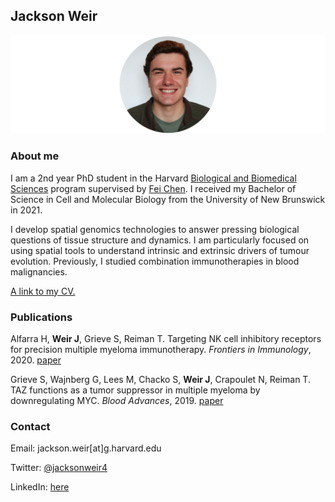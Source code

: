 ## Jackson Weir
![Image](/assets/headshot.jpg)

### About me

I am a 2nd year PhD student in the Harvard [Biological and Biomedical Sciences](https://bbsphd.hms.harvard.edu/) program supervised by [Fei Chen](https://www.broadinstitute.org/bios/fei-chen). I received my Bachelor of Science in Cell and Molecular Biology from the University of New Brunswick in 2021. 

I develop spatial genomics technologies to answer pressing biological questions of tissue structure and dynamics. I am particularly focused on using spatial tools to understand intrinsic and extrinsic drivers of tumour evolution. Previously, I studied combination immunotherapies in blood malignancies. 

[A link to my CV.](https://github.com/jacksonweir/jacksonweir.github.io/blob/main/assets/CV_230402.pdf?raw=true)


### Publications

Alfarra H, **Weir J**, Grieve S, Reiman T. Targeting NK cell inhibitory receptors for precision multiple myeloma immunotherapy. _Frontiers in Immunology_, 2020. [paper](https://www.frontiersin.org/articles/10.3389/fimmu.2020.575609/full)

Grieve S, Wajnberg G, Lees M, Chacko S, **Weir J**, Crapoulet N, Reiman T. TAZ functions as a tumor suppressor in multiple myeloma by downregulating MYC. _Blood Advances_, 2019. [paper](https://ashpublications.org/bloodadvances/article/3/22/3613/428811/TAZ-functions-as-a-tumor-suppressor-in-multiple)

### Contact
Email: jackson.weir[at]g.harvard.edu

Twitter: [@jacksonweir4](https://twitter.com/jacksonweir4)

LinkedIn: [here](https://www.linkedin.com/in/jackson-weir/)
